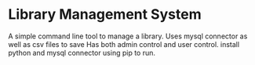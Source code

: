 # Library Management System
A simple command line tool to manage a library.
Uses mysql connector as well as csv files to save 
Has both admin control and user control.
install python and mysql connector using pip to run.
